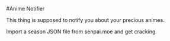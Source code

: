 #Anime Notifier

This thing is supposed to notify you about your precious animes.

Import a season JSON file from senpai.moe and get cracking.